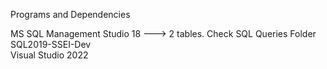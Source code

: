 Programs and Dependencies

MS SQL Management Studio 18 ---> 2 tables. Check SQL Queries Folder <br>
SQL2019-SSEI-Dev <br>
Visual Studio 2022 <br>
